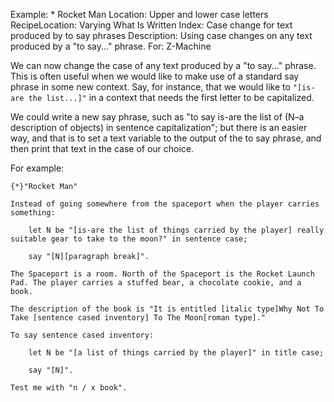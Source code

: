 Example: * Rocket Man
Location: Upper and lower case letters
RecipeLocation: Varying What Is Written
Index: Case change for text produced by to say phrases
Description: Using case changes on any text produced by a "to say..." phrase.
For: Z-Machine

  
We can now change the case of any text produced by a "to say..." phrase. This is often useful when we would like to make use of a standard say phrase in some new context. Say, for instance, that we would like to `"[is-are the list...]"` in a context that needs the first letter to be capitalized.

  
We could write a new say phrase, such as "to say is-are the list of (N–a description of objects) in sentence capitalization"; but there is an easier way, and that is to set a text variable to the output of the to say phrase, and then print that text in the case of our choice.

  
For example:

  

``` inform7
{*}"Rocket Man"

Instead of going somewhere from the spaceport when the player carries something:

	let N be "[is-are the list of things carried by the player] really suitable gear to take to the moon?" in sentence case;

	say "[N][paragraph break]".

The Spaceport is a room. North of the Spaceport is the Rocket Launch Pad. The player carries a stuffed bear, a chocolate cookie, and a book.

The description of the book is "It is entitled [italic type]Why Not To Take [sentence cased inventory] To The Moon[roman type]."

To say sentence cased inventory:

	let N be "[a list of things carried by the player]" in title case;

	say "[N]".

Test me with "n / x book".
```

